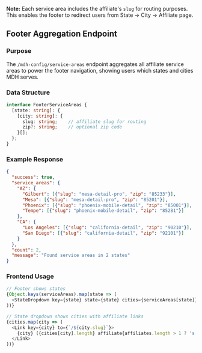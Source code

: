 **Note:** Each service area includes the affiliate's `slug` for routing purposes. This enables the footer to redirect users from State → City → Affiliate page.

## Footer Aggregation Endpoint

### Purpose
The `/mdh-config/service-areas` endpoint aggregates all affiliate service areas to power the footer navigation, showing users which states and cities MDH serves.

### Data Structure
```typescript
interface FooterServiceAreas {
  [state: string]: {
    [city: string]: {
      slug: string;    // affiliate slug for routing
      zip?: string;    // optional zip code
    }[];
  };
}
```

### Example Response
```json
{
  "success": true,
  "service_areas": {
    "AZ": {
      "Gilbert": [{"slug": "mesa-detail-pro", "zip": "85233"}],
      "Mesa": [{"slug": "mesa-detail-pro", "zip": "85201"}],
      "Phoenix": [{"slug": "phoenix-mobile-detail", "zip": "85001"}],
      "Tempe": [{"slug": "phoenix-mobile-detail", "zip": "85281"}]
    },
    "CA": {
      "Los Angeles": [{"slug": "california-detail", "zip": "90210"}],
      "San Diego": [{"slug": "california-detail", "zip": "92101"}]
    }
  },
  "count": 2,
  "message": "Found service areas in 2 states"
}
```

### Frontend Usage
```typescript
// Footer shows states
{Object.keys(serviceAreas).map(state => (
  <StateDropdown key={state} state={state} cities={serviceAreas[state]} />
))}

// State dropdown shows cities with affiliate links
{cities.map(city => (
  <Link key={city} to={`/${city.slug}`}>
    {city} ({cities[city].length} affiliate{affiliates.length > 1 ? 's' : ''})
  </Link>
))}
```
